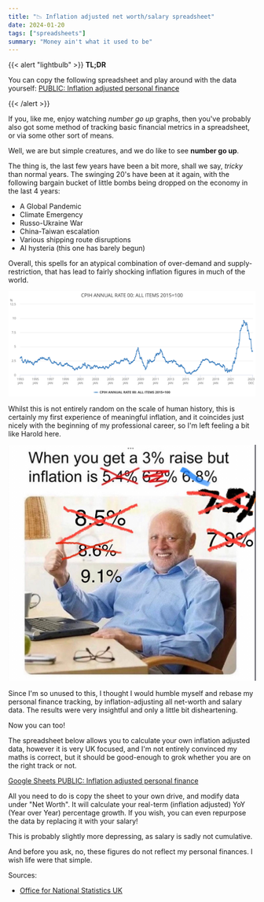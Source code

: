 ```yaml
---
title: "📉 Inflation adjusted net worth/salary spreadsheet"
date: 2024-01-20
tags: ["spreadsheets"]
summary: "Money ain't what it used to be"
---
```


{{< alert "lightbulb" >}}
**TL;DR**

You can copy the following spreadsheet and play around with the data yourself:
[PUBLIC: Inflation adjusted personal finance](https://docs.google.com/spreadsheets/d/1ZdCkdBwqU7dHfWr3AUOXHwwyKrXEODSAca4LGXAxuOg/edit?usp=sharing)

{{< /alert >}}

If you, like me, enjoy watching _number go up_ graphs, then you've probably also got some method of tracking basic financial metrics in a spreadsheet, or via some other sort of means.

Well, we are but simple creatures, and we do like to see **number go up**.

The thing is, the last few years have been a bit more, shall we say, _tricky_ than normal years.
The swinging 20's have been at it again, with the following bargain bucket of little bombs being dropped on the economy in the last 4 years:

- A Global Pandemic
- Climate Emergency
- Russo-Ukraine War
- China-Taiwan escalation
- Various shipping route disruptions
- AI hysteria (this one has barely begun)

Overall, this spells for an atypical combination of over-demand and supply-restriction, that has lead to fairly shocking inflation figures in much of the world.

![UK Inflation Data 1993-2023](./uk-cpi-inflation-30y.png "UK Inflation Data for the last 30 years. Source: [ons.gov.uk](https://www.ons.gov.uk/economy/inflationandpriceindices/timeseries/l55o/mm23)")

Whilst this is not entirely random on the scale of human history, this is certainly my first experience of meaningful inflation, and it coincides just nicely with the beginning of my professional career, so I'm left feeling a bit like Harold here.

![A man who received a 3% now cries about runaway inflation](./inflation-hurts-my-friend.jpeg "My thoughts exactly. Credit to [Liz Farmer](https://lizfarmer.substack.com/p/inflation-is-ruining-everything)")

Since I'm so unused to this, I thought I would humble myself and rebase my personal finance tracking, by inflation-adjusting all net-worth and salary data.
The results were very insightful and only a little bit disheartening.

Now you can too!

The spreadsheet below allows you to calculate your own inflation adjusted data, however it is very UK focused, and I'm not entirely convinced my maths is correct, but it should be good-enough to grok whether you are on the right track or not.

[Google Sheets PUBLIC: Inflation adjusted personal finance](https://docs.google.com/spreadsheets/d/1ZdCkdBwqU7dHfWr3AUOXHwwyKrXEODSAca4LGXAxuOg/edit?usp=sharing)

All you need to do is copy the sheet to your own drive, and modify data under "Net Worth".
It will calculate your real-term (inflation adjusted) YoY (Year over Year) percentage growth.
If you wish, you can even repurpose the data by replacing it with your salary!

This is probably slightly more depressing, as salary is sadly not cumulative.

And before you ask, no, these figures do not reflect my personal finances.
I wish life were that simple.

Sources:

- [Office for National Statistics UK](https://www.ons.gov.uk/economy/inflationandpriceindices/timeseries/l55o/mm23)
